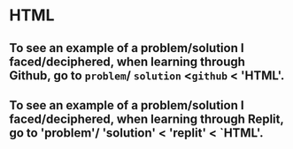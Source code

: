 # HTML
## To see an example of a problem/solution I faced/deciphered, when learning through Github, go to `problem`/ `solution` <`github` < 'HTML'. 
## To see an example of a problem/solution I faced/deciphered, when learning through Replit, go to 'problem'/ 'solution' < 'replit' < `HTML'.
